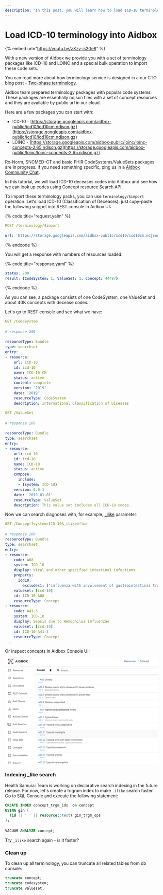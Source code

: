 ```yaml
---
description: 'In this post, you will learn how to load ICD-10 terminology into aidbox.'
---
```


# Load ICD-10 terminology into Aidbox

{% embed url="https://youtu.be/zXzy-is20e8" %}



With a new version of Aidbox we provide you with a set of terminology packages like ICD-10 and LOINC and a special bulk operation to import these code sets.

You can read more about how terminology service is designed in a our CTO blog post - [Two-phase terminology](https://medium.com/@niquola/two-phase-fhir-terminology-e52e1b105f6d). 

Aidbox team prepared terminology packages with popular code systems. These packages are essentially ndjson files with a set of concept resources and they are available by public url in our cloud.

Here are a few packages you can start with:

* ICD-10 - [https://storage.googleapis.com/aidbox-public/icd10/icd10cm.ndjson.gz](https://storage.googleapis.com/aidbox-public/icd10/icd10cm.ndjson.gz)
* LOINC - [https://storage.googleapis.com/aidbox-public/loinc/loinc-concepts-2.65.ndjson.gz](https://storage.googleapis.com/aidbox-public/loinc/loinc-concepts-2.65.ndjson.gz)

Rx-Norm, SNOMED-CT and basic FHIR CodeSystems/ValueSets packages are in progress. If you need something specific, ping us in a [Aidbox Community Chat](https://t.me/aidbox).

In this tutorial, we will load ICD-10 deceases codes into Aidbox and see how we can look up codes using Concept resource Search API.

To import these terminology packs, you can use  `terminology/$import` operation. Let's load ICD-10 \(Classification of Deceases\): just copy-paste the following snippet into REST console in Aidbox UI:

{% code title="request.yalm" %}
```yaml
POST /terminology/$import

url: 'https://storage.googleapis.com/aidbox-public/icd10/icd10cm.ndjson.gz'
```
{% endcode %}

You will get a response with numbers of resources loaded:

{% code title="response.yaml" %}
```yaml
status: 200
result: {CodeSystem: 1, ValueSet: 1, Concept: 44487}
```
{% endcode %}

As you can see, a package consists of one CodeSystem, one ValueSet and about 40K concepts with decease codes.

Let's go to REST console and see what we have:

```yaml
GET /CodeSystem

# response 200

resourceType: Bundle
type: searchset
entry:
- resource:
    url: ICD-10
    id: icd-10
    name: ICD-10-CM
    status: active
    content: complete
    version: '2019'
    date: '2019'
    resourceType: CodeSystem
    description: International Classification of Diseases
```

```yaml
GET /ValueSet

# response 200

resourceType: Bundle
type: searchset
entry:
- resource:
    url: icd-10
    id: icd-10
    name: ICD-10
    status: active
    compose:
      include:
      - {system: ICD-10}
    version: 0.0.1
    date: '2019-01-01'
    resourceType: ValueSet
    description: This value set includes all ICD-10 codes.
```

Now we can search diagnoses with, for example, [\_ilike](../../../api-1/fhir-api/search-1/#_ilike-search-non-fhir) parameter:

```yaml
GET /Concept?system=ICD-10&_ilike=flue

# response 200
resourceType: Bundle
type: searchset
entry:
- resource:
    code: A08
    system: ICD-10
    display: Viral and other specified intestinal infections
    property:
      icd10:
        excludes1: ['influenza with involvement of gastrointestinal tract (J09.X3, 10.2, J11.2)']
    valueset: [icd-10]
    id: ICD-10-A08
    resourceType: Concept
- resource:
    code: A41.3
    system: ICD-10
    display: Sepsis due to Hemophilus influenzae
    valueset: [icd-10]
    id: ICD-10-A41-3
    resourceType: Concept
...
```

Or inspect concepts in Aidbox Console UI:

![](../../../.gitbook/assets/screen-shot-2019-05-14-at-17.23.53.png)

### Indexing \_like search

Health Samurai Team is working on declarative search indexing in the future release. For now, let's create a trigram index to make `_ilike` search faster. Go to SQL Console and execute the following statement:

```sql
CREATE INDEX concept_trgm_idx  on concept
USING gin (
  (id || ' ' || resource::text) gin_trgm_ops
);

VACUUM ANALYZE concept;
```

Try `_ilike` search again - is it faster?

### Clean up

To clean up all terminology, you can truncate all related tables from db console:

```sql
truncate concept;
truncate codesystem;
truncate valueset;
```

